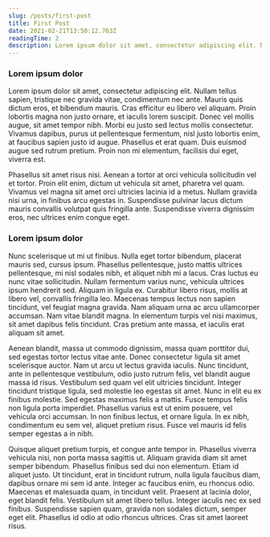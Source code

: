 ```yaml
---
slug: /posts/first-post
title: First Post
date: 2021-02-21T13:50:12.763Z
readingTime: 2
description: Lorem ipsum dolor sit amet, consectetur adipiscing elit. Nullam tellus sapien, tristique nec gravida vitae, condimentum nec ante.
---
```


### Lorem ipsum dolor

Lorem ipsum dolor sit amet, consectetur adipiscing elit. Nullam tellus sapien, tristique nec gravida vitae, condimentum nec ante. Mauris quis dictum eros, et bibendum mauris. Cras efficitur eu libero vel aliquam. Proin lobortis magna non justo ornare, et iaculis lorem suscipit. Donec vel mollis augue, sit amet tempor nibh. Morbi eu justo sed lectus mollis consectetur. Vivamus dapibus, purus ut pellentesque fermentum, nisl justo lobortis enim, at faucibus sapien justo id augue. Phasellus et erat quam. Duis euismod augue sed rutrum pretium. Proin non mi elementum, facilisis dui eget, viverra est.

Phasellus sit amet risus nisi. Aenean a tortor at orci vehicula sollicitudin vel et tortor. Proin elit enim, dictum ut vehicula sit amet, pharetra vel quam. Vivamus vel magna sit amet orci ultricies lacinia id a metus. Nullam gravida nisi urna, in finibus arcu egestas in. Suspendisse pulvinar lacus dictum mauris convallis volutpat quis fringilla ante. Suspendisse viverra dignissim eros, nec ultrices enim congue eget.

### Lorem ipsum dolor

Nunc scelerisque ut mi ut finibus. Nulla eget tortor bibendum, placerat mauris sed, cursus ipsum. Phasellus pellentesque, justo mattis ultrices pellentesque, mi nisl sodales nibh, et aliquet nibh mi a lacus. Cras luctus eu nunc vitae sollicitudin. Nullam fermentum varius nunc, vehicula ultrices ipsum hendrerit sed. Aliquam in ligula ex. Curabitur libero risus, mollis at libero vel, convallis fringilla leo. Maecenas tempus lectus non sapien tincidunt, vel feugiat magna gravida. Nam aliquam urna ac arcu ullamcorper accumsan. Nam vitae blandit magna. In elementum turpis vel nisi maximus, sit amet dapibus felis tincidunt. Cras pretium ante massa, et iaculis erat aliquam sit amet.

Aenean blandit, massa ut commodo dignissim, massa quam porttitor dui, sed egestas tortor lectus vitae ante. Donec consectetur ligula sit amet scelerisque auctor. Nam ut arcu ut lectus gravida iaculis. Nunc tincidunt, ante in pellentesque vestibulum, odio justo rutrum felis, vel blandit augue massa id risus. Vestibulum sed quam vel elit ultricies tincidunt. Integer tincidunt tristique ligula, sed molestie leo egestas sit amet. Nunc in elit eu ex finibus molestie. Sed egestas maximus felis a mattis. Fusce tempus felis non ligula porta imperdiet. Phasellus varius est ut enim posuere, vel vehicula orci accumsan. In non finibus lectus, et ornare ligula. In ex nibh, condimentum eu sem vel, aliquet pretium risus. Fusce vel mauris id felis semper egestas a in nibh.

Quisque aliquet pretium turpis, et congue ante tempor in. Phasellus viverra vehicula nisi, non porta massa sagittis ut. Aliquam gravida diam sit amet semper bibendum. Phasellus finibus sed dui non elementum. Etiam id aliquet justo. Ut tincidunt, erat in tincidunt rutrum, nulla ligula faucibus diam, dapibus ornare mi sem id ante. Integer ac faucibus enim, eu rhoncus odio. Maecenas et malesuada quam, in tincidunt velit. Praesent at lacinia dolor, eget blandit felis. Vestibulum sit amet libero tellus. Integer iaculis nec ex sed finibus. Suspendisse sapien quam, gravida non sodales dictum, semper eget elit. Phasellus id odio at odio rhoncus ultrices. Cras sit amet laoreet risus.
